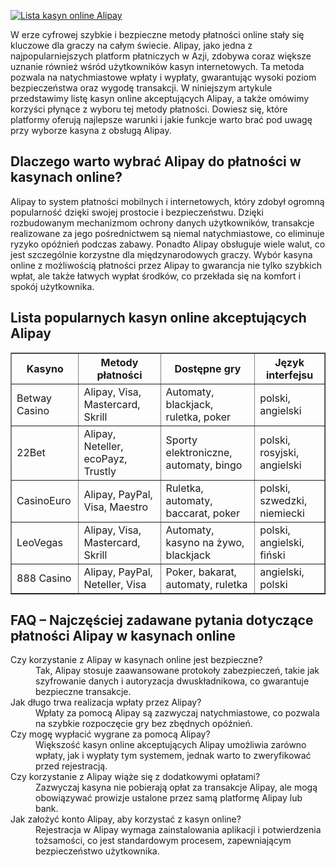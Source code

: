 [![Lista kasyn online Alipay](https://123-caf.pages.dev/gitsignup.png)](https://vrmoo.ru/Bt82HjjY)

<p>W erze cyfrowej szybkie i bezpieczne metody płatności online stały się kluczowe dla graczy na całym świecie. Alipay, jako jedna z najpopularniejszych platform płatniczych w Azji, zdobywa coraz większe uznanie również wśród użytkowników kasyn internetowych. Ta metoda pozwala na natychmiastowe wpłaty i wypłaty, gwarantując wysoki poziom bezpieczeństwa oraz wygodę transakcji. W niniejszym artykule przedstawimy listę kasyn online akceptujących Alipay, a także omówimy korzyści płynące z wyboru tej metody płatności. Dowiesz się, które platformy oferują najlepsze warunki i jakie funkcje warto brać pod uwagę przy wyborze kasyna z obsługą Alipay.</p>  <h2>Dlaczego warto wybrać Alipay do płatności w kasynach online?</h2> <p>Alipay to system płatności mobilnych i internetowych, który zdobył ogromną popularność dzięki swojej prostocie i bezpieczeństwu. Dzięki rozbudowanym mechanizmom ochrony danych użytkowników, transakcje realizowane za jego pośrednictwem są niemal natychmiastowe, co eliminuje ryzyko opóźnień podczas zabawy. Ponadto Alipay obsługuje wiele walut, co jest szczególnie korzystne dla międzynarodowych graczy. Wybór kasyna online z możliwością płatności przez Alipay to gwarancja nie tylko szybkich wpłat, ale także łatwych wypłat środków, co przekłada się na komfort i spokój użytkownika.</p>  <h2>Lista popularnych kasyn online akceptujących Alipay</h2> <table border="1" cellspacing="0" cellpadding="8" style="border-collapse: collapse; width: 100%;"> <thead> <tr> <th>Kasyno</th> <th>Metody płatności</th> <th>Dostępne gry</th> <th>Język interfejsu</th> </tr> </thead> <tbody> <tr> <td>Betway Casino</td> <td>Alipay, Visa, Mastercard, Skrill</td> <td>Automaty, blackjack, ruletka, poker</td> <td>polski, angielski</td> </tr> <tr> <td>22Bet</td> <td>Alipay, Neteller, ecoPayz, Trustly</td> <td>Sporty elektroniczne, automaty, bingo</td> <td>polski, rosyjski, angielski</td> </tr> <tr> <td>CasinoEuro</td> <td>Alipay, PayPal, Visa, Maestro</td> <td>Ruletka, automaty, baccarat, poker</td> <td>polski, szwedzki, niemiecki</td> </tr> <tr> <td>LeoVegas</td> <td>Alipay, Visa, Mastercard, Skrill</td> <td>Automaty, kasyno na żywo, blackjack</td> <td>polski, angielski, fiński</td> </tr> <tr> <td>888 Casino</td> <td>Alipay, PayPal, Neteller, Visa</td> <td>Poker, bakarat, automaty, ruletka</td> <td>angielski, polski</td> </tr> </tbody> </table>  <h2>FAQ – Najczęściej zadawane pytania dotyczące płatności Alipay w kasynach online</h2> <dl>   <dt>Czy korzystanie z Alipay w kasynach online jest bezpieczne?</dt>   <dd>Tak, Alipay stosuje zaawansowane protokoły zabezpieczeń, takie jak szyfrowanie danych i autoryzacja dwuskładnikowa, co gwarantuje bezpieczne transakcje.</dd>    <dt>Jak długo trwa realizacja wpłaty przez Alipay?</dt>   <dd>Wpłaty za pomocą Alipay są zazwyczaj natychmiastowe, co pozwala na szybkie rozpoczęcie gry bez zbędnych opóźnień.</dd>    <dt>Czy mogę wypłacić wygrane za pomocą Alipay?</dt>   <dd>Większość kasyn online akceptujących Alipay umożliwia zarówno wpłaty, jak i wypłaty tym systemem, jednak warto to zweryfikować przed rejestracją.</dd>    <dt>Czy korzystanie z Alipay wiąże się z dodatkowymi opłatami?</dt>   <dd>Zazwyczaj kasyna nie pobierają opłat za transakcje Alipay, ale mogą obowiązywać prowizje ustalone przez samą platformę Alipay lub bank.</dd>    <dt>Jak założyć konto Alipay, aby korzystać z kasyn online?</dt>   <dd>Rejestracja w Alipay wymaga zainstalowania aplikacji i potwierdzenia tożsamości, co jest standardowym procesem, zapewniającym bezpieczeństwo użytkownika.</dd> </dl>